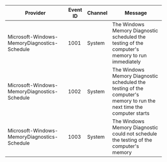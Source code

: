 Provider                                      |  Event ID  |  Channel  |  Message
----------------------------------------------|------------|-----------|-----------------------------------------------------------------------------------------------------------------------
Microsoft-Windows-MemoryDiagnostics-Schedule  |  1001      |  System   |  The Windows Memory Diagnostic scheduled the testing of the computer's memory to run immediately
Microsoft-Windows-MemoryDiagnostics-Schedule  |  1002      |  System   |  The Windows Memory Diagnostic scheduled the testing of the computer's memory to run the next time the computer starts
Microsoft-Windows-MemoryDiagnostics-Schedule  |  1003      |  System   |  The Windows Memory Diagnostic could not schedule the testing of the computer's memory